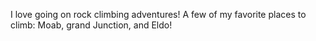 I love going on rock climbing adventures! A few of my favorite places to climb: Moab, grand Junction, and Eldo!
